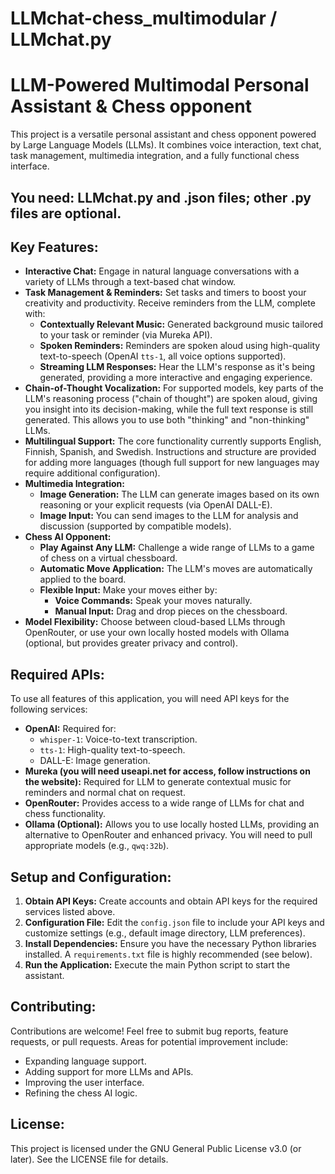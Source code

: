 # LLMchat-chess_multimodular / LLMchat.py
# LLM-Powered Multimodal Personal Assistant & Chess opponent

This project is a versatile personal assistant and chess opponent powered by Large Language Models (LLMs). It combines voice interaction, text chat, task management, multimedia integration, and a fully functional chess interface.
## You need: LLMchat.py and .json files; other .py files are optional.
## Key Features:

*   **Interactive Chat:** Engage in natural language conversations with a variety of LLMs through a text-based chat window.
*   **Task Management & Reminders:**  Set tasks and timers to boost your creativity and productivity.  Receive reminders from the LLM, complete with:
    *   **Contextually Relevant Music:**  Generated background music tailored to your task or reminder (via Mureka API).
    *   **Spoken Reminders:**  Reminders are spoken aloud using high-quality text-to-speech (OpenAI `tts-1`, all voice options supported).
    *   **Streaming LLM Responses:**  Hear the LLM's response as it's being generated, providing a more interactive and engaging experience.
*   **Chain-of-Thought Vocalization:**  For supported models, key parts of the LLM's reasoning process ("chain of thought") are spoken aloud, giving you insight into its decision-making, while the full text response is still generated.  This allows you to use both "thinking" and "non-thinking" LLMs.
*   **Multilingual Support:**  The core functionality currently supports English, Finnish, Spanish, and Swedish.  Instructions and structure are provided for adding more languages (though full support for new languages may require additional configuration).
*   **Multimedia Integration:**
    *   **Image Generation:**  The LLM can generate images based on its own reasoning or your explicit requests (via OpenAI DALL-E).
    *   **Image Input:**  You can send images to the LLM for analysis and discussion (supported by compatible models).
*   **Chess AI Opponent:**
    *   **Play Against Any LLM:**  Challenge a wide range of LLMs to a game of chess on a virtual chessboard.
    *   **Automatic Move Application:**  The LLM's moves are automatically applied to the board.
    *   **Flexible Input:**  Make your moves either by:
        *   **Voice Commands:**  Speak your moves naturally.
        *   **Manual Input:**  Drag and drop pieces on the chessboard.
* **Model Flexibility:** Choose between cloud-based LLMs through OpenRouter, or use your own locally hosted models with Ollama (optional, but provides greater privacy and control).

## Required APIs:

To use all features of this application, you will need API keys for the following services:

*   **OpenAI:**  Required for:
    *   `whisper-1`: Voice-to-text transcription.
    *   `tts-1`: High-quality text-to-speech.
    *   DALL-E: Image generation.
*   **Mureka (you will need useapi.net for access, follow instructions on the website):**  Required for LLM to generate contextual music for reminders and normal chat on request.
*   **OpenRouter:**  Provides access to a wide range of LLMs for chat and chess functionality.
*   **Ollama (Optional):**  Allows you to use locally hosted LLMs, providing an alternative to OpenRouter and enhanced privacy.  You will need to pull appropriate models (e.g., `qwq:32b`).

## Setup and Configuration:

1.  **Obtain API Keys:**  Create accounts and obtain API keys for the required services listed above.
2.  **Configuration File:**  Edit the `config.json` file to include your API keys and customize settings (e.g., default image directory, LLM preferences).
3.  **Install Dependencies:** Ensure you have the necessary Python libraries installed.  A `requirements.txt` file is highly recommended (see below).
4.  **Run the Application:** Execute the main Python script to start the assistant.

## Contributing:

Contributions are welcome!  Feel free to submit bug reports, feature requests, or pull requests.  Areas for potential improvement include:

*   Expanding language support.
*   Adding support for more LLMs and APIs.
*   Improving the user interface.
*   Refining the chess AI logic.

## License:

This project is licensed under the GNU General Public License v3.0 (or later).  See the LICENSE file for details.
